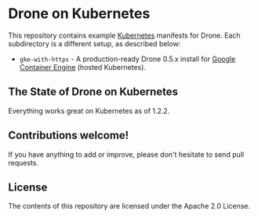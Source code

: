 # Drone on Kubernetes

This repository contains example [Kubernetes](http://kubernetes.io/) 
manifests for Drone. Each subdirectory is a different setup, as
described below:

* ``gke-with-https`` - A production-ready Drone 0.5.x install for
  [Google Container Engine](https://cloud.google.com/container-engine/)
  (hosted Kubernetes).
  
## The State of Drone on Kubernetes

Everything works great on Kubernetes as of 1.2.2.
  
## Contributions welcome!

If you have anything to add or improve, please don't hesitate to send
pull requests.

## License

The contents of this repository are licensed under the Apache 2.0 License.
